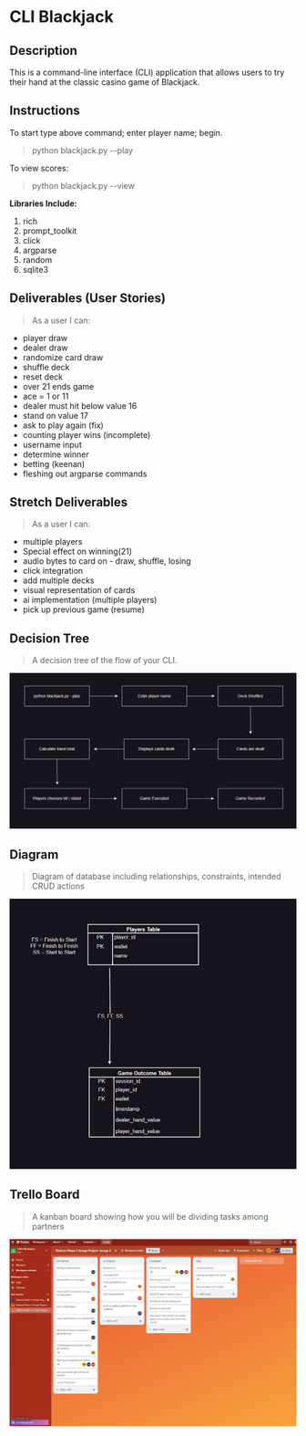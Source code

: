 # CLI Blackjack

## Description
This is a command-line interface (CLI) application that allows users to try their hand at the classic casino game of Blackjack.

## Instructions
To start type above command; enter player name; begin.
>python blackjack.py --play

To view scores:
>python blackjack.py --view

**Libraries Include:**
1. rich
2. prompt_toolkit
3. click
4. argparse
5. random
6. sqlite3


## Deliverables (User Stories)
> As a user I can:
* player draw
* dealer draw
* randomize card draw
* shuffle deck
* reset deck
* over 21 ends game
* ace = 1 or 11
* dealer must hit below value 16
* stand on value 17
* ask to play again (fix)
* counting player wins (incomplete)
* username input
* determine winner
* betting (keenan)
* fleshing out argparse commands

## Stretch Deliverables
> As a user I can:
* multiple players
* Special effect on winning(21)
* audio bytes to card on - draw, shuffle, losing
* click integration
* add multiple decks
* visual representation of cards
* ai implementation (multiple players)
* pick up previous game (resume)


## Decision Tree
>A decision tree of the flow of your CLI.  

<img src="planning/decisiontree1.JPG" alt="decision-tree">

## Diagram
> Diagram of database including relationships, constraints, intended CRUD actions

<img src="planning/diagram2.JPG" alt="diagram">

## Trello Board
>A kanban board showing how you will be dividing tasks among partners

<img src="planning/trello2.JPG" alt="trello"/>